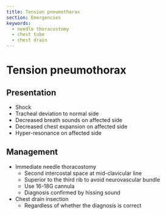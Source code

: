 ```yaml
---
title: Tension pneumothorax
section: Emergencies
keywords:
  - needle thoracostomy
  - chest tube
  - chest drain
---
```


# Tension pneumothorax

## Presentation

- Shock
- Tracheal deviation to normal side
- Decreased breath sounds on affected side
- Decreased chest expansion on affected side
- Hyper-resonance on affected side

## Management

- Immediate needle thoracostomy
  - Second intercostal space at mid-clavicular line
  - Superior to the third rib to avoid neurovascular bundle
  - Use 16-18G cannula
  - Diagnosis confirmed by hissing sound
- Chest drain insection
  - Regardless of whether the diagnosis is correct
